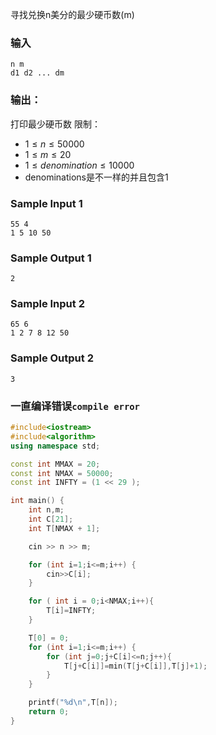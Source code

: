 寻找兑换n美分的最少硬币数(m)<br>

### 输入
```
n m
d1 d2 ... dm
```
### 输出：
打印最少硬币数
限制：
* $1 \leq n \leq 50000$
* $1 \leq m \leq 20$
* $1 \leq denomination \leq 10000$
* denominations是不一样的并且包含1

### Sample Input 1
```
55 4
1 5 10 50
```
### Sample Output 1
```
2
```

### Sample Input 2
```
65 6
1 2 7 8 12 50
```

### Sample Output 2
```
3
```


### 一直编译错误```compile error```
```cpp
#include<iostream>
#include<algorithm>
using namespace std;

const int MMAX = 20;
const int NMAX = 50000;
const int INFTY = (1 << 29 );

int main() {
    int n,m;
    int C[21];
    int T[NMAX + 1];

    cin >> n >> m;

    for (int i=1;i<=m;i++) {
        cin>>C[i];
    }

    for ( int i = 0;i<NMAX;i++){
        T[i]=INFTY;
    }

    T[0] = 0;
    for (int i=1;i<=m;i++) {
        for (int j=0;j+C[i]<=n;j++){
            T[j+C[i]]=min(T[j+C[i]],T[j]+1);
        }
    }

    printf("%d\n",T[n]);
    return 0;
}

```

